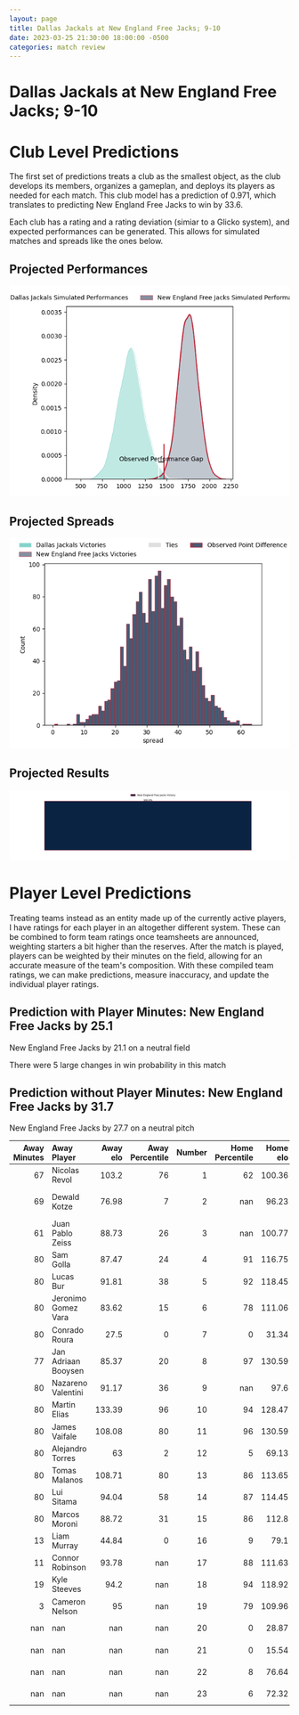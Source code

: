 ```yaml
---  
layout: page  
title: Dallas Jackals at New England Free Jacks; 9-10  
date: 2023-03-25 21:30:00 18:00:00 -0500  
categories: match review  
---
```

# Dallas Jackals at New England Free Jacks; 9-10

# Club Level Predictions


The first set of predictions treats a club as the smallest object, as the club develops its members, organizes a gameplan, and deploys its players as needed for each match. This club model has a prediction of 0.971, which translates to predicting New England Free Jacks to win by 33.6.

Each club has a rating and a rating deviation (simiar to a Glicko system), and expected performances can be generated. This allows for simulated matches and spreads like the ones below.
## Projected Performances


![Projected Performances](plots/performances_2023-03-25-NewEnglandFreeJacks-DallasJackals.png)
## Projected Spreads


![Projected Spreads](plots/spreads_2023-03-25-NewEnglandFreeJacks-DallasJackals.png)
## Projected Results


![Projected Results](plots/resultbar_2023-03-25-NewEnglandFreeJacks-DallasJackals.png)
# Player Level Predictions


Treating teams instead as an entity made up of the currently active players, I have ratings for each player in an altogether different system. These can be combined to form team ratings once teamsheets are announced, weighting starters a bit higher than the reserves. After the match is played, players can be weighted by their minutes on the field, allowing for an accurate measure of the team's composition. With these compiled team ratings, we can make predictions, measure inaccuracy, and update the individual player ratings.
## Prediction with Player Minutes: New England Free Jacks by 25.1


New England Free Jacks by 21.1 on a neutral field

There were 5 large changes in win probability in this match
## Prediction without Player Minutes: New England Free Jacks by 31.7


New England Free Jacks by 27.7 on a neutral pitch



|   Away Minutes | Away Player         |   Away elo |   Away Percentile |   Number |   Home Percentile |   Home elo | Home Player        |   Home Minutes |
|---------------:|:--------------------|-----------:|------------------:|---------:|------------------:|-----------:|:-------------------|---------------:|
|             67 | Nicolas Revol       |     103.2  |                76 |        1 |                62 |     100.36 | Foster Dewitt      |             48 |
|             69 | Dewald Kotze        |      76.98 |                 7 |        2 |               nan |      96.23 | Kianu Kereru-Symes |             48 |
|             61 | Juan Pablo Zeiss    |      88.73 |                26 |        3 |               nan |     100.77 | Joel Hintz         |             48 |
|             80 | Sam Golla           |      87.47 |                24 |        4 |                91 |     116.75 | Semisi Paea        |             57 |
|             80 | Lucas Bur           |      91.81 |                38 |        5 |                92 |     118.45 | Conor Keys         |             80 |
|             80 | Jeronimo Gomez Vara |      83.62 |                15 |        6 |                78 |     111.06 | Mitchell Jacobson  |             80 |
|             80 | Conrado Roura       |      27.5  |                 0 |        7 |                 0 |      31.34 | Joe Johnston       |             70 |
|             77 | Jan Adriaan Booysen |      85.37 |                20 |        8 |                97 |     130.59 | Wian Conradie      |             80 |
|             80 | Nazareno Valentini  |      91.17 |                36 |        9 |               nan |      97.6  | Kieran McClea      |             57 |
|             80 | Martin Elias        |     133.39 |                96 |       10 |                94 |     128.47 | Jayson Potroz      |             80 |
|             80 | James Vaifale       |     108.08 |                80 |       11 |                96 |     130.59 | Paul Balekana      |             80 |
|             80 | Alejandro Torres    |      63    |                 2 |       12 |                 5 |      69.13 | Wayne van der Bank |             80 |
|             80 | Tomas Malanos       |     108.71 |                80 |       13 |                86 |     113.65 | Ben Lesage         |             80 |
|             80 | Lui Sitama          |      94.04 |                58 |       14 |                87 |     114.45 | Taniela Filimone   |             57 |
|             80 | Marcos Moroni       |      88.72 |                31 |       15 |                86 |     112.8  | Reece MacDonald    |             73 |
|             13 | Liam Murray         |      44.84 |                 0 |       16 |                 9 |      79.1  | Kyle Ciquera       |             32 |
|             11 | Connor Robinson     |      93.78 |               nan |       17 |                88 |     111.63 | Andrew Quattrin    |             32 |
|             19 | Kyle Steeves        |      94.2  |               nan |       18 |                94 |     118.92 | Cole Keith         |             32 |
|              3 | Cameron Nelson      |      95    |               nan |       19 |                79 |     109.96 | Sam Fischli        |             23 |
|            nan | nan                 |     nan    |               nan |       20 |                 0 |      28.87 | Cam Davidowicz     |             10 |
|            nan | nan                 |     nan    |               nan |       21 |                 0 |      15.54 | Holden Yungert     |             23 |
|            nan | nan                 |     nan    |               nan |       22 |                 8 |      76.64 | Zach Bastres       |             23 |
|            nan | nan                 |     nan    |               nan |       23 |                 6 |      72.32 | Spencer Jones      |              7 |

